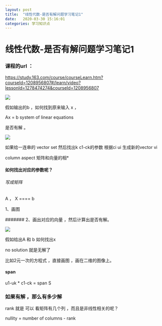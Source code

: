 ```yaml
---
layout: post
title:  "线性代数-是否有解问题学习笔记1"
date:   2020-03-30 15:16:01
categories: 学习知识点
---
```

# 线性代数-是否有解问题学习笔记1

### 课程的url ：

https://study.163.com/course/courseLearn.htm?courseId=1208956807#/learn/video?lessonId=1278474274&courseId=1208956807

![](https://raw.githubusercontent.com/maolilai/maolilai.github.io/master/_posts/assets/2020-03-30-线性代数是否有解-b50b3d87.png)

假如输出的b ，如何找到原来输入 x ，

Ax = b
system of linear equations

是否有解 。

![](https://raw.githubusercontent.com/maolilai/maolilai.github.io/master/_posts/assets/2020-03-30-线性代数是否有解-b3a05e2f.png)

如果给一连串的 vector set
然后找出k c1-ck的参数
根据ci ui 生成新的vector vi

column aspect
矩阵和向量的相*  

#### 如何找出对应的参数呢？

###### 写成矩阵

A ， X  ====  b

1、画图



####### 2、画出对应的向量 ，然后计算出是否有解。

![](https://raw.githubusercontent.com/maolilai/maolilai.github.io/master/_posts/assets/2020-03-30-线性代数是否有解-26f4c212.png)

假如给出A 和 b 如何找出x


no solution 就是无解了

比如2元一次的方程式 ，直接画图 ，画在二维的图像上。


#### span

 u1-uk *  c1-ck = span S


### 如果有解 ，那么有多少解

 rank 就是 可以 看矩阵有几个列 ，而且是非线性相关的呢？

 nullity =  number of columns - rank
